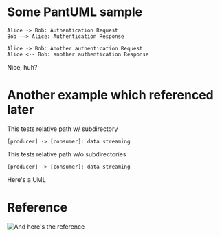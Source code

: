 # Some PantUML sample

```plantuml
Alice -> Bob: Authentication Request
Bob --> Alice: Authentication Response

Alice -> Bob: Another authentication Request
Alice <-- Bob: another authentication Response
```

Nice, huh?

# Another example which referenced later
This tests relative path w/ subdirectory

```{ .plantuml width=60% plantuml-filename=images/example.png }
[producer] -> [consumer]: data streaming
```

This tests relative path w/o subdirectories

```{ .plantuml width=60% plantuml-filename=example.png }
[producer] -> [consumer]: data streaming
```

Here's a UML

# Reference
![And here's the reference](images/example.png)
